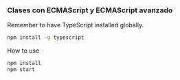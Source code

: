 ### Clases con ECMAScript y ECMAScript avanzado

Remember to have TypeScript installed globally.

```bash
npm install -g typescript
```

How to use

```bash
npm install
npm start
```